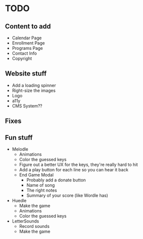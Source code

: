 # TODO
## Content to add
* Calendar Page
* Enrollment Page
* Programs Page
* Contact Info
* Copyright

## Website stuff
* Add a loading spinner
* Right-size the images
* Logo
* a11y
* CMS System??

## Fixes

## Fun stuff
* Melodle
    * Animations 
    * Color the guessed keys
    * Figure out a better UX for the keys, they're really hard to hit
    * Add a play button for each line so you can hear it back
    * End Game Modal
      * Probably add a donate button
      * Name of song
      * The right notes
      * Summary of your score (like Wordle has)
* Huedle
  * Make the game
  * Animations
  * Color the guessed keys
* LetterSounds
    * Record sounds
    * Make the game